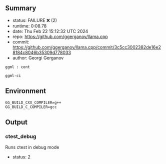 ## Summary

- status:  FAILURE ❌ (2)
- runtime: 0:08.78
- date:    Thu Feb 22 15:12:32 UTC 2024
- repo:    https://github.com/ggerganov/llama.cpp
- commit:  https://github.com/ggerganov/llama.cpp/commit/3c5cc3002382de16e28184c8046b35309d778033
- author:  Georgi Gerganov
```
ggml : cont

ggml-ci
```

## Environment

```
GG_BUILD_CXX_COMPILER=g++
GG_BUILD_C_COMPILER=gcc
```

## Output

### ctest_debug

Runs ctest in debug mode
- status: 2
```

```

